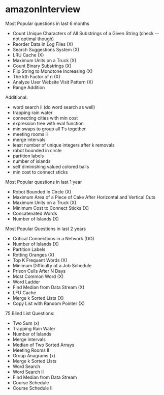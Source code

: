 # amazonInterview

Most Popular questions in last 6 months 
- Count Unique Characters of All Substrings of a Given String (check -- not optimal though) 
- Reorder Data in Log Files (X)
- Search Suggestions System	(X) 
- LRU Cache (X) 
- Maximum Units on a Truck (X) 
- Count Binary Substrings (X) 
- Flip String to Monotone Increasing (X)
- The kth Factor of n (X) 
- Analyze User Website Visit Pattern (X) 
- Range Addition 

Additional: 
- word search ii (do word search as well)
- trapping rain water 
- connecting cities with min cost 
- expression tree with eval function 
- min swaps to group all 1's together
- meeting rooms ii 
- merge intervals 
- least number of unique integers after k removals 
- robot bounded in circle 
- partition labels 
- number of islands 
- self diminishing valued colored balls 
- min cost to connect sticks 

Most Popular questions in last 1 year 
- Robot Bounded In Circle (X)
- Maximum Area of a Piece of Cake After Horizontal and Vertical Cuts
- Maximum Units on a Truck (X)
- Minimum Cost to Connect Sticks (X)
- Concatenated Words
- Number of Islands (X) 


Most Popular Questions in last 2 years 
- Critical Connections in a Network (DO) 
- Number of Islands (X) 
- Partition Labels
- Rotting Oranges (X) 
- Top K Frequent Words (X) 
- Minimum Difficulty of a Job Schedule 
- Prison Cells After N Days 
- Most Common Word (X) 
- Word Ladder
- Find Median from Data Stream (X)
- LFU Cache
- Merge k Sorted Lists (X) 
- Copy List with Random Pointer (X)

75 Blind List Questions:
- Two Sum (x)
- Trapping Rain Water 
- Number of Islands 
- Merge Intervals 
- Median of Two Sorted Arrays 
- Meeting Rooms II 
- Group Anagrams (x)
- Merge k Sorted LIsts 
- Word Search 
- Word Search II 
- Find Median from Data Stream 
- Course Schedule 
- Course Schedule II 
